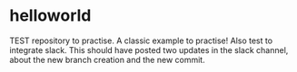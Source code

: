 # helloworld
TEST repository to practise.
A classic example to practise!
Also test to integrate slack.
This should have posted two updates in the slack channel, about the new branch creation and the new commit.

